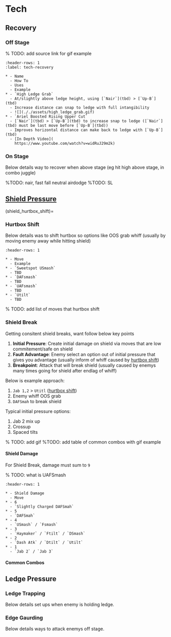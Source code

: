 # Tech

## Recovery

### Off Stage

% TODO: add source link for gif example
```{list-table}
:header-rows: 1
:label: tech-recovery

* - Name
  - How To
  - Uses
  - Example
* - `High Ledge Grab`
  - At/slightly above ledge height, using [`Nair`](tbd) > [`Up-B`](tbd)
  - Increase distance can snap to ledge with full intangibility
  - ![](././assets/high_ledge_grab.gif)
* - `Ariel Boosted Rising Upper Cut`
  - [`Nair`](tbd) > [`Up-B`](tbd) to increase snap to ledge ([`Nair`](tbd) must be last move before [`Up-B`](tbd))
  - Improves horizontal distance can make back to ledge with [`Up-B`](tbd) 
  - [In Depth Video](
    https://www.youtube.com/watch?v=widRuJ29m2k)
```

### On Stage

Below details way to recover when above stage (eg hit high above stage, in combo juggle)

%TODO: nair, fast fall neutral airdodge
%TODO: SL

## [Shield Pressure](https://youtu.be/cwinDb69Esc?si=pUCk5FbnTYBTJd5G)

(shield_hurtbox_shift)=
### Hurtbox Shift

Below details was to shift hurtbox so options like OOS grab whiff (usually by moving enemy away while hitting shield)

```{list-table}
:header-rows: 1

* - Move
  - Example
* - `Sweetspot USmash`
  - TBD
* - `DAFsmash`
  - TBD
* - `UAFsmash`
  - TBD
* - `Utilt`
  - TBD
```


% TODO: add list of moves that hurtbox shift

### Shield Break

Getting consitent shield breaks, want follow below key points
1. **Initial Pressure**: Create initial damage on shield via moves that are low commitement/safe on shield
2. **Fault Advantage**: Enemy select an option out of initial pressure that gives you advantage (usually inform of whiff caused by [hurtbox shift](#shield_hurtbox_shift))
3. **Breakpoint**: Attack that will break shield (usually caused by enemys many times going for shield after endlag of whiff)

Below is example approach: 
1. `Jab 1,2` > `Utitl` ([hurtbox shift](#shield_hurtbox_shift))
2. Enemy whiff OOS grab
3. `DAFSmah` to break shield

Typical initial pressure options:
1. Jab 2 mix up
2. Crossup
3. Spaced tilts

% TODO: add gif
%TODO: add table of common combos with gif example

#### Shield Damage 

For Shield Break, damage must sum to `9`

% TODO: what is UAFSmash
```{list-table}
:header-rows: 1

* - Shield Damage
  - Move
* - 6
  - `Slightly Charged DAFSmah`
* - 5
  - `DAFSmah`
* - 4
  - `USmash` / `Fsmash`
* - 3
  - `Haymaker` / `Ftilt` / `DSmash`
* - 2
  - `Dash Atk` / `Dtilt` / `Utilt`
* - 1
  - `Jab 2` / `Jab 3`
```

#### Common Combos

## Ledge Pressure

### Ledge Trapping

Below details set ups when enemy is holding ledge.

### Edge Gaurding

Below details ways to attack enemys off stage.